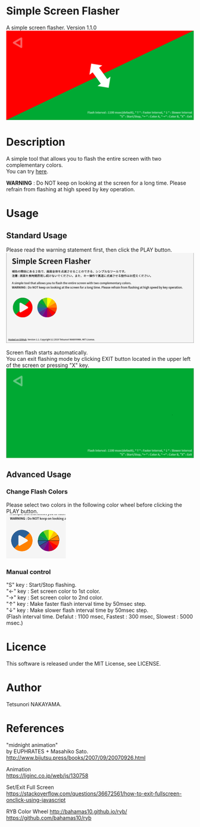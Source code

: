 # Simple Screen Flasher
A simple screen flasher. Version 1.1.0 
<img src="https://raw.githubusercontent.com/tetunori/SimpleScreenFlasher/assets/screen_10.png" width="640px">

# Description
A simple tool that allows you to flash the entire screen with two complementary colors.  
You can try [here](https://tetunori.github.io/SimpleScreenFlasher/).

**WARNING** : Do NOT keep on looking at the screen for a long time. Please refrain from flashing at high speed by key operation.  

# Usage
## Standard Usage
Please read the warning statement first, then click the PLAY button.  
<img src="https://raw.githubusercontent.com/tetunori/SimpleScreenFlasher/assets/screen_11.png" width="640px">

Screen flash starts automatically.  
You can exit flashing mode by clicking EXIT button located in the upper left of the screen or pressing "X" key.  
<img src="https://raw.githubusercontent.com/tetunori/SimpleScreenFlasher/assets/screen_12.png" width="640px">

## Advanced Usage
### Change Flash Colors
Please select two colors in the following color wheel before clicking the PLAY button.  
<img src="https://raw.githubusercontent.com/tetunori/SimpleScreenFlasher/assets/screen_13.png" width="160px">

### Manual control
"S" key : Start/Stop flashing.  
"←" key : Set screen color to 1st color.  
"→" key : Set screen color to 2nd color.  
"↑" key : Make faster flash interval time by 50msec step.    
"↓" key : Make slower flash interval time by 50msec step.  
(Flash interval time. Defalut : 1100 msec, Fastest : 300 msec, Slowest : 5000 msec.)

# Licence
This software is released under the MIT License, see LICENSE.

# Author
Tetsunori NAKAYAMA.

# References
"midnight animation"  
by EUPHRATES + Masahiko Sato.  
http://www.bijutsu.press/books/2007/09/20070926.html

Animation  
https://liginc.co.jp/web/js/130758

Set/Exit Full Screen  
https://stackoverflow.com/questions/36672561/how-to-exit-fullscreen-onclick-using-javascript

RYB Color Wheel
http://bahamas10.github.io/ryb/
https://github.com/bahamas10/ryb
